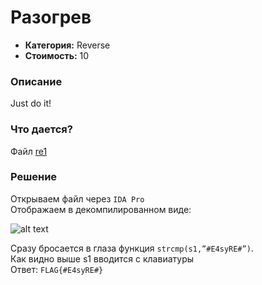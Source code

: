 Разогрев
=========

* **Категория:** Reverse  
* **Стоимость:** 10  

### Описание  
Just do it!

### Что дается?  
Файл [re1](https://github.com/axelmaker/vkactf2018_writeup/raw/master/reverse/re1)

### Решение

Открываем файл через ```IDA Pro```  
Отображаем в декомпилированном виде:  
  
![alt text](https://github.com/axelmaker/vkactf2018_writeup/blob/master/reverse/reverse001.png?raw=true)

Сразу бросается в глаза функция ```strcmp(s1,”#E4syRE#”)```.  
Как видно выше s1 вводится с клавиатуры  	
Ответ:  ```FLAG{#E4syRE#}```
